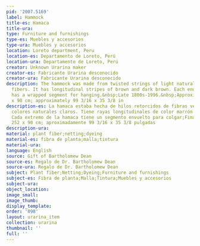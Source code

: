 ```yaml
---
pid: '2007.5169'
label: Hammock
title-es: Hamaca
title-ura:
type: Furniture and furnishings
type-es: Muebles y accesorios
type-ura: Muebles y accesorios
location: Loreto department, Peru
location-es: Departamento de Loreto, Perú
location-ura: Departamento de Loreto, Perú
creator: Unknown Urarina maker
creator-es: Fabricante Urarina desconocido
creator-ura: Fabricante Urarina desconocido
description: The hammock was made from twisted strings of light natural colored plant
  fibers. It has longitudinal stripes of brown and dark brown. Each end of the hammock
  has a wrapped segment for hanging.&nbsp;Late 1800s-1996.&nbsp;Approximately 252
  x 90 cm; approximately 99 3/16 x 35 3/8 in
description-es: La hamaca estaba hecha de hilos retorcidos de fibras vegetales de
  colores naturales claros. Tiene rayas longitudinales de color marrón y marrón oscuro.
  Cada extremo de la hamaca tiene un segmento envuelto para colgar;Finales de 1800-1996;Aproximadamente
  252 x 90 cm; aproximadamente 99 3/16 x 35 3/8 pulgadas
description-ura:
material: plant fiber;netting;dyeing
material-es: fibra de planta;malla;tintura
material-ura:
language: English
source: Gift of Bartholomew Dean
source-es: Regalo de Dr. Bartholomew Dean
source-ura: Regalo de Dr. Bartholomew Dean
subject: Plant fiber;Netting;Dyeing;Furniture and furnishings
subject-es: Fibra de planta;Malla;Tintura;Muebles y accesorios
subject-ura:
object_location:
image_small:
image_thumb:
display_template:
order: '098'
layout: urarina_item
collection: urarina
thumbnail: ''
full: ''
---
```

